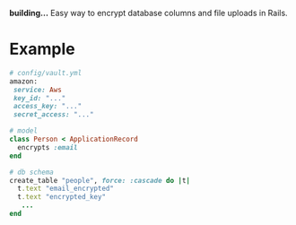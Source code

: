**building...**
Easy way to encrypt database columns and file uploads in Rails.

# Example

```ruby
# config/vault.yml
amazon:
 service: Aws
 key_id: "..."
 access_key: "..."
 secret_access: "..."
```

```ruby
# model
class Person < ApplicationRecord
  encrypts :email
end
```

```ruby
# db schema
create_table "people", force: :cascade do |t|
  t.text "email_encrypted"
  t.text "encrypted_key"
   ...
end
```
